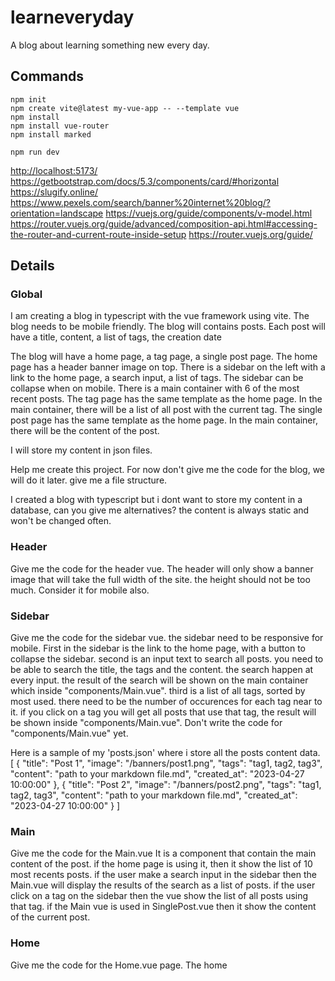# learneveryday

A blog about learning something new every day.

## Commands

```
npm init
npm create vite@latest my-vue-app -- --template vue
npm install
npm install vue-router
npm install marked

npm run dev
```

<http://localhost:5173/>
<https://getbootstrap.com/docs/5.3/components/card/#horizontal>
<https://slugify.online/>
<https://www.pexels.com/search/banner%20internet%20blog/?orientation=landscape>
<https://vuejs.org/guide/components/v-model.html>
<https://router.vuejs.org/guide/advanced/composition-api.html#accessing-the-router-and-current-route-inside-setup>
<https://router.vuejs.org/guide/>

## Details

### Global

I am creating a blog in typescript with the vue framework using vite.
The blog needs to be mobile friendly.
The blog will contains posts.
Each post will have a title, content, a list of tags, the creation date

The blog will have a home page, a tag page, a single post page.
The home page has a header banner image on top.
There is a sidebar on the left with a link to the home page, a search input, a list of tags.
The sidebar can be collapse when on mobile.
There is a main container with 6 of the most recent posts.
The tag page has the same template as the home page. In the main container, there will be a list of all post with the current tag.
The single post page has the same template as the home page. In the main container, there will be the content of the post.

I will store my content in json files.

Help me create this project. For now don't give me the code for the blog, we will do it later.
give me a file structure.

I created a blog with typescript but i dont want to store my content in a database, can you give me alternatives? the content is always static and won't be changed often.

### Header

Give me the code for the header vue.
The header will only show a banner image that will take the full width of the site.
the height should not be too much.
Consider it for mobile also.

### Sidebar

Give me the code for the sidebar vue. the sidebar need to be responsive for mobile.
First in the sidebar is the link to the home page, with a button to collapse the sidebar.
second is an input text to search all posts. you need to be able to search the title, the tags and the content. the search happen at every input.
the result of the search will be shown on the main container which inside "components/Main.vue".
third is a list of all tags, sorted by most used. there need to be the number of occurences for each tag near to it.
if you click on a tag you will get all posts that use that tag, the result will be shown inside "components/Main.vue".
Don't write the code for "components/Main.vue" yet.

Here is a sample of my 'posts.json' where i store all the posts content data.
[
    {
        "title": "Post 1",
        "image": "/banners/post1.png",
        "tags": "tag1, tag2, tag3",
        "content": "path to your markdown file.md",
        "created_at": "2023-04-27 10:00:00"
    },
    {
        "title": "Post 2",
        "image": "/banners/post2.png",
        "tags": "tag1, tag2, tag3",
        "content": "path to your markdown file.md",
        "created_at": "2023-04-27 10:00:00"
    }
]

### Main

Give me the code for the Main.vue
It is a component that contain the main content of the post. if the home page is using it, then it show the list of 10 most recents posts.
if the user make a search input in the sidebar then the Main.vue will display the results of the search as a list of posts.
if the user click on a tag on the sidebar then the vue show the list of all posts using that tag.
if the Main vue is used in SinglePost.vue then it show the content of the current post.

### Home

Give me the code for the Home.vue page.
The home
